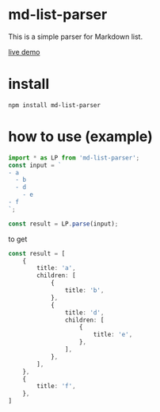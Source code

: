 # md-list-parser

This is a simple parser for Markdown list.

[live demo](https://hedrall.github.io/md-list-parser/)

# install

`npm install md-list-parser`

# how to use (example)

```ts
import * as LP from 'md-list-parser';
const input = `
- a
  - b
  - d
    - e
- f
`;

const result = LP.parse(input);
```

to get 
```ts
const result = [
    {
        title: 'a',
        children: [
            {
                title: 'b',
            },
            {
                title: 'd',
                children: [
                    {
                        title: 'e',
                    },
                ],
            },
        ],
    },
    {
        title: 'f',
    },
]
```
